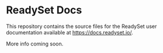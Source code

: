 # ReadySet Docs

This repository contains the source files for the ReadySet user documentation
available at https://docs.readyset.io/.

More info coming soon.
